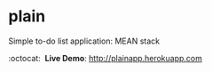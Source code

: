 plain
=====

Simple to-do list application: MEAN stack

:octocat: &nbsp;**Live Demo**: http://plainapp.herokuapp.com
